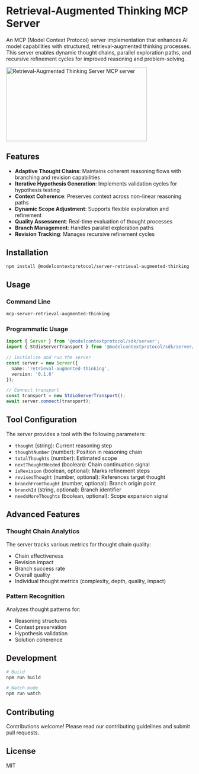 # Retrieval-Augmented Thinking MCP Server

An MCP (Model Context Protocol) server implementation that enhances AI model capabilities with structured, retrieval-augmented thinking processes. This server enables dynamic thought chains, parallel exploration paths, and recursive refinement cycles for improved reasoning and problem-solving.

<a href="https://glama.ai/mcp/servers/d86f2s9wmm">
  <img width="380" height="200" src="https://glama.ai/mcp/servers/d86f2s9wmm/badge" alt="Retrieval-Augmented Thinking Server MCP server" />
</a>

## Features

- **Adaptive Thought Chains**: Maintains coherent reasoning flows with branching and revision capabilities
- **Iterative Hypothesis Generation**: Implements validation cycles for hypothesis testing
- **Context Coherence**: Preserves context across non-linear reasoning paths
- **Dynamic Scope Adjustment**: Supports flexible exploration and refinement
- **Quality Assessment**: Real-time evaluation of thought processes
- **Branch Management**: Handles parallel exploration paths
- **Revision Tracking**: Manages recursive refinement cycles

## Installation

```bash
npm install @modelcontextprotocol/server-retrieval-augmented-thinking
```

## Usage

### Command Line

```bash
mcp-server-retrieval-augmented-thinking
```

### Programmatic Usage

```typescript
import { Server } from '@modelcontextprotocol/sdk/server';
import { StdioServerTransport } from '@modelcontextprotocol/sdk/server/stdio';

// Initialize and run the server
const server = new Server({
  name: 'retrieval-augmented-thinking',
  version: '0.1.0'
});

// Connect transport
const transport = new StdioServerTransport();
await server.connect(transport);
```

## Tool Configuration

The server provides a tool with the following parameters:

- `thought` (string): Current reasoning step
- `thoughtNumber` (number): Position in reasoning chain
- `totalThoughts` (number): Estimated scope
- `nextThoughtNeeded` (boolean): Chain continuation signal
- `isRevision` (boolean, optional): Marks refinement steps
- `revisesThought` (number, optional): References target thought
- `branchFromThought` (number, optional): Branch origin point
- `branchId` (string, optional): Branch identifier
- `needsMoreThoughts` (boolean, optional): Scope expansion signal

## Advanced Features

### Thought Chain Analytics

The server tracks various metrics for thought chain quality:

- Chain effectiveness
- Revision impact
- Branch success rate
- Overall quality
- Individual thought metrics (complexity, depth, quality, impact)

### Pattern Recognition

Analyzes thought patterns for:

- Reasoning structures
- Context preservation
- Hypothesis validation
- Solution coherence

## Development

```bash
# Build
npm run build

# Watch mode
npm run watch
```

## Contributing

Contributions welcome! Please read our contributing guidelines and submit pull requests.

## License

MIT
